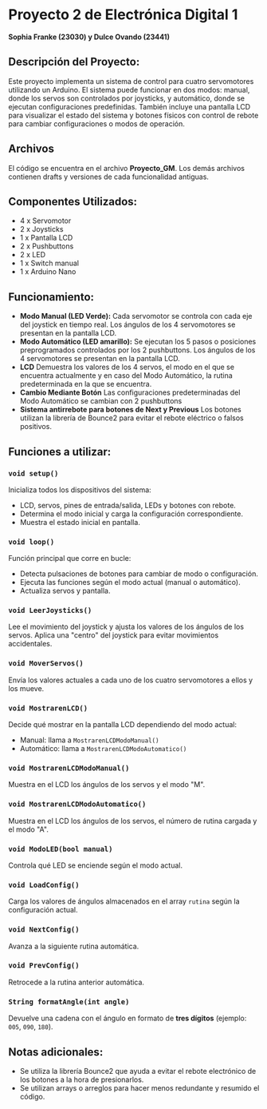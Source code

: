 # Proyecto 2 de Electrónica Digital 1
**Sophia Franke (23030) y Dulce Ovando (23441)**

## Descripción del Proyecto:
Este proyecto implementa un sistema de control para cuatro servomotores utilizando un Arduino. El sistema puede funcionar en dos modos: manual, donde los servos son controlados por joysticks, y automático, donde se ejecutan configuraciones predefinidas. También incluye una pantalla LCD para visualizar el estado del sistema y botones físicos con control de rebote para cambiar configuraciones o modos de operación.

## Archivos
El código se encuentra en el archivo **Proyecto_GM**. Los demás archivos contienen drafts y versiones de cada funcionalidad antiguas.

## Componentes Utilizados:
- 4 x Servomotor
- 2 x Joysticks
- 1 x Pantalla LCD
- 2 x Pushbuttons
- 2 x LED
- 1 x Switch manual
- 1 x Arduino Nano

## Funcionamiento:
- **Modo Manual (LED Verde):**
Cada servomotor se controla con cada eje del joystick en tiempo real. Los ángulos de los 4 servomotores se presentan en la pantalla LCD.
- **Modo Automático (LED amarillo):**
Se ejecutan los 5 pasos o posiciones preprogramados controlados por los 2 pushbuttons. Los ángulos de los 4 servomotores se presentan en la pantalla LCD.
- **LCD**
Demuestra los valores de los 4 servos, el modo en el que se encuentra actualmente y en caso del Modo Automático, la rutina predeterminada en la que se encuentra.
- **Cambio Mediante Botón**
Las configuraciones predeterminadas del Modo Automático se cambian con 2 pushbuttons
- **Sistema antirrebote para botones de Next y Previous**
Los botones utilizan la librería de Bounce2 para evitar el rebote eléctrico o falsos positivos.

## Funciones a utilizar:
### `void setup()`
Inicializa todos los dispositivos del sistema:
- LCD, servos, pines de entrada/salida, LEDs y botones con rebote.
- Determina el modo inicial y carga la configuración correspondiente.
- Muestra el estado inicial en pantalla.

### `void loop()`
Función principal que corre en bucle:
- Detecta pulsaciones de botones para cambiar de modo o configuración.
- Ejecuta las funciones según el modo actual (manual o automático).
- Actualiza servos y pantalla.

### `void LeerJoysticks()`
Lee el movimiento del joystick y ajusta los valores de los ángulos de los servos. Aplica una "centro" del joystick para evitar movimientos accidentales.

### `void MoverServos()`
Envía los valores actuales a cada uno de los cuatro servomotores a ellos y los mueve.

### `void MostrarenLCD()`
Decide qué mostrar en la pantalla LCD dependiendo del modo actual:
- Manual: llama a `MostrarenLCDModoManual()`
- Automático: llama a `MostrarenLCDModoAutomatico()`

### `void MostrarenLCDModoManual()`
Muestra en el LCD los ángulos de los servos y el modo "M".

### `void MostrarenLCDModoAutomatico()`
Muestra en el LCD los ángulos de los servos, el número de rutina cargada y el modo "A".

### `void ModoLED(bool manual)`
Controla qué LED se enciende según el modo actual.

### `void LoadConfig()`
Carga los valores de ángulos almacenados en el array `rutina` según la configuración actual.

### `void NextConfig()`
Avanza a la siguiente rutina automática.

### `void PrevConfig()`
Retrocede a la rutina anterior automática.

### `String formatAngle(int angle)`
Devuelve una cadena con el ángulo en formato de **tres dígitos** (ejemplo: `005`, `090`, `180`).

## Notas adicionales:
- Se utiliza la librería Bounce2 que ayuda a evitar el rebote electrónico de los botones a la hora de presionarlos.
- Se utilizan arrays o arreglos para hacer menos redundante y resumido el código.

